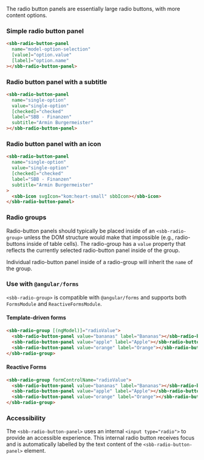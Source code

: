 The radio button panels are essentially large radio buttons, with more content options.

### Simple radio button panel

```html
<sbb-radio-button-panel
  name="model-option-selection"
  [value]="option.value"
  [label]="option.name"
></sbb-radio-button-panel>
```

### Radio button panel with a subtitle

```html
<sbb-radio-button-panel
  name="single-option"
  value="single-option"
  [checked]="checked"
  label="SBB - Finanzen"
  subtitle="Armin Burgermeister"
></sbb-radio-button-panel>
```

### Radio button panel with an icon

```html
<sbb-radio-button-panel
  name="single-option"
  value="single-option"
  [checked]="checked"
  label="SBB - Finanzen"
  subtitle="Armin Burgermeister"
>
  <sbb-icon svgIcon="kom:heart-small" sbbIcon></sbb-icon>
</sbb-radio-button-panel>
```

### Radio groups

Radio-button panels should typically be placed inside of an `<sbb-radio-group>` unless the DOM structure
would make that impossible (e.g., radio-buttons inside of table cells). The radio-group has a
`value` property that reflects the currently selected radio-button panel inside of the group.

Individual radio-button panel inside of a radio-group will inherit the `name` of the group.

### Use with `@angular/forms`

`<sbb-radio-group>` is compatible with `@angular/forms` and supports both `FormsModule`
and `ReactiveFormsModule`.

#### Template-driven forms

```html
<sbb-radio-group [(ngModel)]="radioValue">
  <sbb-radio-button-panel value="bananas" label="Bananas"></sbb-radio-button-panel>
  <sbb-radio-button-panel value="apple" label="Apple"></sbb-radio-button-panel>
  <sbb-radio-button-panel value="orange" label="Orange"></sbb-radio-button-panel>
</sbb-radio-group>
```

#### Reactive Forms

```html
<sbb-radio-group formControlName="radioValue">
  <sbb-radio-button-panel value="bananas" label="Bananas"></sbb-radio-button-panel>
  <sbb-radio-button-panel value="apple" label="Apple"></sbb-radio-button-panel>
  <sbb-radio-button-panel value="orange" label="Orange"></sbb-radio-button-panel>
</sbb-radio-group>
```

### Accessibility

The `<sbb-radio-button-panel>` uses an internal `<input type="radio">` to provide an accessible experience.
This internal radio button receives focus and is automatically labelled by the text content of the
`<sbb-radio-button-panel>` element.
